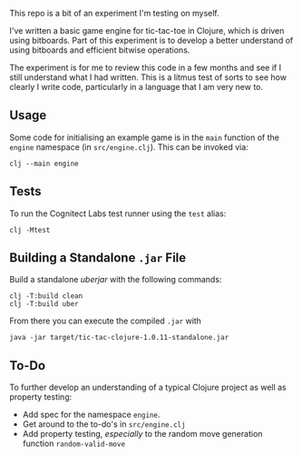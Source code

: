 This repo is a bit of an experiment I'm testing on myself.

I've written a basic game engine for tic-tac-toe in Clojure, which is driven using bitboards. Part of this experiment is to develop a better understand of using bitboards and efficient bitwise operations.

The experiment is for me to review this code in a few months and see if I still understand what I had written. This is a litmus test of sorts to see how clearly I write code, particularly in a language that I am very new to.


## Usage

Some code for initialising an example game is in the `main` function of the `engine` namespace (in `src/engine.clj`). This can be invoked via:

```shell
clj --main engine
```


## Tests

To run the Cognitect Labs test runner using the `test` alias:

```shell
clj -Mtest
```

## Building a Standalone `.jar` File

Build a standalone *uberjar* with the following commands:

```shell
clj -T:build clean
clj -T:build uber
```

From there you can execute the compiled `.jar` with

```shell
java -jar target/tic-tac-clojure-1.0.11-standalone.jar
```

## To-Do

To further develop an understanding of a typical Clojure project as well as property testing:
- Add spec for the namespace `engine`.
- Get around to the to-do's in `src/engine.clj`
- Add property testing, *especially* to the random move generation function `random-valid-move`